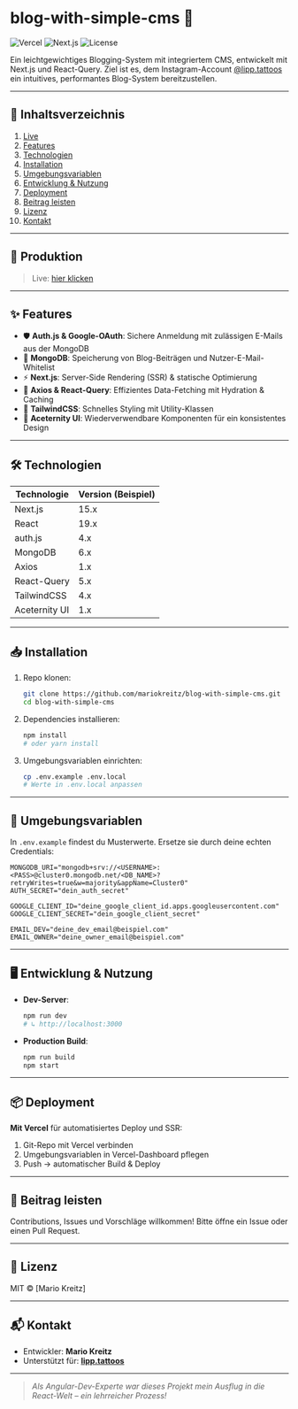 # blog-with-simple-cms 🌟

![Vercel](https://img.shields.io/badge/Deployed%20on-Vercel-000000?style=for-the-badge&logo=vercel)
![Next.js](https://img.shields.io/badge/Framework-Next.js-000000?style=for-the-badge&logo=next.js)
![License](https://img.shields.io/badge/License-MIT-blue.svg?style=flat)

Ein leichtgewichtiges Blogging-System mit integriertem CMS, entwickelt mit Next.js und React-Query. Ziel ist es, dem Instagram-Account [@lipp.tattoos](https://www.instagram.com/lipp.tattoos/) ein intuitives, performantes Blog-System bereitzustellen.

---

## 📖 Inhaltsverzeichnis

1. [Live](#live)
2. [Features](#features)
3. [Technologien](#technologien)
4. [Installation](#installation)
5. [Umgebungsvariablen](#umgebungsvariablen)
6. [Entwicklung & Nutzung](#entwicklung--nutzung)
7. [Deployment](#deployment)
8. [Beitrag leisten](#beitrag-leisten)
9. [Lizenz](#lizenz)
10. [Kontakt](#kontakt)

---

## 🚀 Produktion

> Live: [hier klicken](https://your-vercel-deployment-url.vercel.app)

---

## ✨ Features

- 🛡 **Auth.js & Google-OAuth**: Sichere Anmeldung mit zulässigen E-Mails aus der MongoDB
- 📂 **MongoDB**: Speicherung von Blog-Beiträgen und Nutzer-E-Mail-Whitelist
- ⚡ **Next.js**: Server-Side Rendering (SSR) & statische Optimierung
- 🔄 **Axios & React-Query**: Effizientes Data-Fetching mit Hydration & Caching
- 🎨 **TailwindCSS**: Schnelles Styling mit Utility-Klassen
- 🔧 **Aceternity UI**: Wiederverwendbare Komponenten für ein konsistentes Design

---

## 🛠 Technologien

| Technologie       | Version (Beispiel) |
| ----------------- | ------------------ |
| Next.js           | 15.x               |
| React             | 19.x               |
| auth.js           | 4.x                |
| MongoDB           | 6.x                |
| Axios             | 1.x                |
| React-Query       | 5.x                |
| TailwindCSS       | 4.x                |
| Aceternity UI     | 1.x                |

---

## 📥 Installation

1. Repo klonen:
   ```bash
   git clone https://github.com/mariokreitz/blog-with-simple-cms.git
   cd blog-with-simple-cms
   ```
2. Dependencies installieren:
   ```bash
   npm install
   # oder yarn install
   ```
3. Umgebungsvariablen einrichten:
   ```bash
   cp .env.example .env.local
   # Werte in .env.local anpassen
   ```

---

## 🔑 Umgebungsvariablen

In `.env.example` findest du Musterwerte. Ersetze sie durch deine echten Credentials:

```env
MONGODB_URI="mongodb+srv://<USERNAME>:<PASS>@cluster0.mongodb.net/<DB_NAME>?retryWrites=true&w=majority&appName=Cluster0"
AUTH_SECRET="dein_auth_secret"

GOOGLE_CLIENT_ID="deine_google_client_id.apps.googleusercontent.com"
GOOGLE_CLIENT_SECRET="dein_google_client_secret"

EMAIL_DEV="deine_dev_email@beispiel.com"
EMAIL_OWNER="deine_owner_email@beispiel.com"
```

---

## 🖥 Entwicklung & Nutzung

- **Dev-Server**:
  ```bash
  npm run dev
  # ↳ http://localhost:3000
  ```
- **Production Build**:
  ```bash
  npm run build
  npm start
  ```

---

## 📦 Deployment

**Mit Vercel** für automatisiertes Deploy und SSR:

1. Git-Repo mit Vercel verbinden
2. Umgebungsvariablen in Vercel-Dashboard pflegen
3. Push → automatischer Build & Deploy

---

## 🤝 Beitrag leisten

Contributions, Issues und Vorschläge willkommen! Bitte öffne ein Issue oder einen Pull Request.

---

## 📄 Lizenz

MIT © [Mario Kreitz]

---

## 📬 Kontakt

- Entwickler: **Mario Kreitz**
- Unterstützt für: **[lipp.tattoos](https://www.instagram.com/lipp.tattoos/)**

---

> _Als Angular-Dev-Experte war dieses Projekt mein Ausflug in die React-Welt – ein lehrreicher Prozess!_
